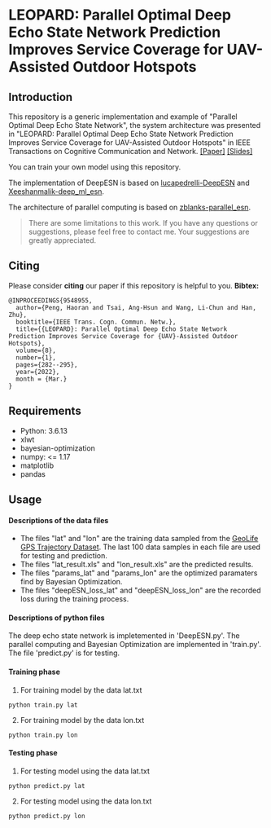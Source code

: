 # LEOPARD: Parallel Optimal Deep Echo State Network Prediction Improves Service Coverage for UAV-Assisted Outdoor Hotspots
## Introduction
This repository is a generic implementation and example of "Parallel Optimal Deep Echo State Network", the system architecture was presented in "LEOPARD: Parallel Optimal Deep Echo State Network Prediction Improves Service Coverage for UAV-Assisted Outdoor Hotspots" in IEEE Transactions on Cognitive Communication and Network. [[Paper]](https://ieeexplore.ieee.org/document/9548955) [[Slides]](https://haoran-peng.github.io/Slides/LEOPARD_TCCN.pdf) 

You can train your own model using this repository.

The implementation of DeepESN is based on [lucapedrelli-DeepESN](https://github.com/lucapedrelli/DeepESN) and [Xeeshanmalik-deep_ml_esn](https://github.com/Xeeshanmalik/deep_ml_esn).

The architecture of parallel computing is based on [zblanks-parallel_esn](https://github.com/zblanks/parallel_esn).

> There are some limitations to this work. If you have any questions or suggestions, please feel free to contact me. Your suggestions are greatly appreciated.

## Citing
Please consider **citing** our paper if this repository is helpful to you.
**Bibtex:**
```
@INPROCEEDINGS{9548955,
  author={Peng, Haoran and Tsai, Ang-Hsun and Wang, Li-Chun and Han, Zhu},
  booktitle={IEEE Trans. Cogn. Commun. Netw.}, 
  title={{LEOPARD}: Parallel Optimal Deep Echo State Network Prediction Improves Service Coverage for {UAV}-Assisted Outdoor Hotspots},
  volume={8},
  number={1},
  pages={282--295},
  year={2022},
  month = {Mar.}
}
```
## Requirements
- Python: 3.6.13
- xlwt
- bayesian-optimization
- numpy: <= 1.17
- matplotlib
- pandas

## Usage
#### Descriptions of the data files
- The files "lat" and "lon" are the training data sampled from the [GeoLife GPS Trajectory Dataset](https://www.microsoft.com/en-us/download/details.aspx?id=52367&from=https%3A%2F%2Fresearch.microsoft.com%2Fen-us%2Fdownloads%2Fb16d359d-d164-469e-9fd4-daa38f2b2e13%2F). The last 100 data samples in each file are used for testing and prediction.
- The files "lat_result.xls" and "lon_result.xls" are the predicted results.
- The files "params_lat" and "params_lon" are the optimized paramaters find by Bayesian Optimization.
- The files "deepESN_loss_lat" and "deepESN_loss_lon" are the recorded loss during the training process.

#### Descriptions of python files
The deep echo state network is impletemented in 'DeepESN.py'.
The parallel computing and Bayesian Optimization are implemented in 'train.py'.
The file 'predict.py' is for testing.

#### Training phase
1. For training model by the data lat.txt
```
python train.py lat
```
2. For training model by the data lon.txt
```
python train.py lon
```
#### Testing phase
1. For testing model using the data lat.txt
```
python predict.py lat
```
2. For testing model using the data lon.txt
```
python predict.py lon
```
